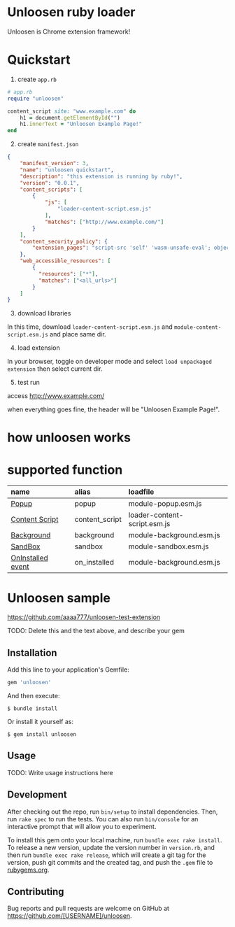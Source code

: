 # Unloosen ruby loader

Unloosen is Chrome extension framework!


# Quickstart

1. create `app.rb`

```ruby
# app.rb
require "unloosen"

content_script site: "www.example.com" do
    h1 = document.getElementById("")
    h1.innerText = "Unloosen Example Page!"
end
```

2. create `manifest.json`

```json
{
    "manifest_version": 3,
    "name": "unloosen quickstart",
    "description": "this extension is running by ruby!",
    "version": "0.0.1",
    "content_scripts": [
        {
            "js": [
                "loader-content-script.esm.js"
            ],
            "matches": ["http://www.example.com/"]
        }
    ],
    "content_security_policy": {
        "extension_pages": "script-src 'self' 'wasm-unsafe-eval'; object-src 'self';"
    },
    "web_accessible_resources": [
        {
          "resources": ["*"],
          "matches": ["<all_urls>"]
        }
    ]
}
```

3. download libraries

In this time, download `loader-content-script.esm.js` and `module-content-script.esm.js` and place same dir.

4. load extension

In your browser, toggle on developer mode and select `load unpackaged extension` then select current dir.

5. test run

access http://www.example.com/

when everything goes fine, the header will be "Unloosen Example Page!".


# how unloosen works



# supported function
|name|alias|loadfile|
|:-|:-|:-|
|[Popup](https://googledoc/popup)|popup|module-popup.esm.js|
|[Content Script]()|content_script|loader-content-script.esm.js|
|[Background]()|background|module-background.esm.js|
|[SandBox]()|sandbox|module-sandbox.esm.js|
|[OnInstalled event]()|on_installed|module-background.esm.js|



# Unloosen sample

https://github.com/aaaa777/unloosen-test-extension

TODO: Delete this and the text above, and describe your gem

## Installation

Add this line to your application's Gemfile:

```ruby
gem 'unloosen'
```

And then execute:

    $ bundle install

Or install it yourself as:

    $ gem install unloosen

## Usage

TODO: Write usage instructions here

## Development

After checking out the repo, run `bin/setup` to install dependencies. Then, run `rake spec` to run the tests. You can also run `bin/console` for an interactive prompt that will allow you to experiment.

To install this gem onto your local machine, run `bundle exec rake install`. To release a new version, update the version number in `version.rb`, and then run `bundle exec rake release`, which will create a git tag for the version, push git commits and the created tag, and push the `.gem` file to [rubygems.org](https://rubygems.org).

## Contributing

Bug reports and pull requests are welcome on GitHub at https://github.com/[USERNAME]/unloosen.

